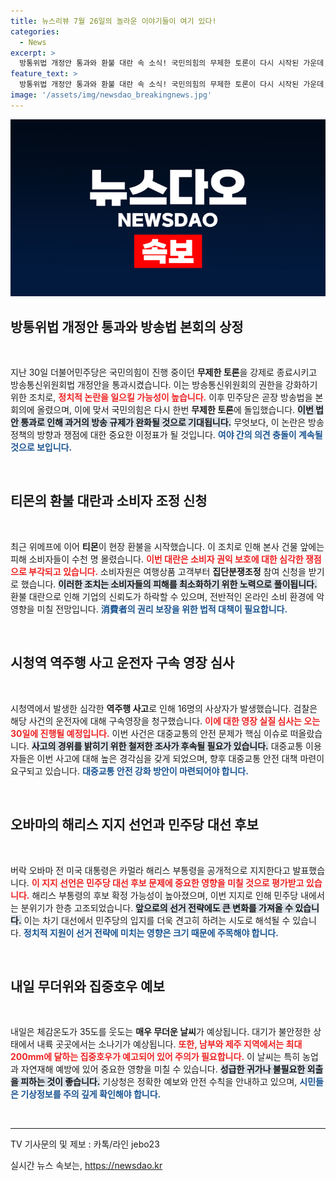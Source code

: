 ```yaml
---
title: 뉴스리뷰 7월 26일의 놀라운 이야기들이 여기 있다!
categories:
  - News
excerpt: >
  방통위법 개정안 통과와 환불 대란 속 소식! 국민의힘의 무제한 토론이 다시 시작된 가운데, 티몬의 집단분쟁조정 신청이 이어지는 중. 과연 정치와 소비자 이슈는 어떻게 얽힐까요? 클릭하고 확인하세요!
feature_text: >
  방통위법 개정안 통과와 환불 대란 속 소식! 국민의힘의 무제한 토론이 다시 시작된 가운데, 티몬의 집단분쟁조정 신청이 이어지는 중. 과연 정치와 소비자 이슈는 어떻게 얽힐까요? 클릭하고 확인하세요!
image: '/assets/img/newsdao_breakingnews.jpg'
---
```


<p><img src="/assets/img/newsdao_breakingnews.jpg" alt="pcversion 속보" /></p>

<h2 data-ke-size="size26">방통위법 개정안 통과와 방송법 본회의 상정</h2>

<p data-ke-size="size16">&nbsp;</p>

<p>지난 30일 더불어민주당은 국민의힘이 진행 중이던 <b>무제한 토론</b>을 강제로 종료시키고 방송통신위원회법 개정안을 통과시켰습니다. 이는 방송통신위원회의 권한을 강화하기 위한 조치로, <b><span style="color: #ee2323;">정치적 논란을 일으킬 가능성이 높습니다.</span></b> 이후 민주당은 곧장 방송법을 본회의에 올렸으며, 이에 맞서 국민의힘은 다시 한번 <b>무제한 토론</b>에 돌입했습니다. <b><span style="background-color: #21538527;">이번 법안 통과로 인해 과거의 방송 규제가 완화될 것으로 기대됩니다.</span></b> 무엇보다, 이 논란은 방송 정책의 방향과 쟁점에 대한 중요한 이정표가 될 것입니다. <b><span style="color: #1a5490;">여야 간의 의견 충돌이 계속될 것으로 보입니다.</span></b></p>

<p data-ke-size="size16">&nbsp;</p>

<h2 data-ke-size="size26">티몬의 환불 대란과 소비자 조정 신청</h2>

<p data-ke-size="size16">&nbsp;</p>

<p>최근 위메프에 이어 <b>티몬</b>이 현장 환불을 시작했습니다. 이 조치로 인해 본사 건물 앞에는 피해 소비자들이 수천 명 몰렸습니다. <b><span style="color: #ee2323;">이번 대란은 소비자 권익 보호에 대한 심각한 쟁점으로 부각되고 있습니다.</span></b> 소비자원은 여행상품 고객부터 <b>집단분쟁조정</b> 참여 신청을 받기로 했습니다. <b><span style="background-color: #21538527;">이러한 조치는 소비자들의 피해를 최소화하기 위한 노력으로 풀이됩니다.</span></b> 환불 대란으로 인해 기업의 신뢰도가 하락할 수 있으며, 전반적인 온라인 소비 환경에 악영향을 미칠 전망입니다. <b><span style="color: #1a5490;">消費者의 권리 보장을 위한 법적 대책이 필요합니다.</span></b></p>

<p data-ke-size="size16">&nbsp;</p>

<h2 data-ke-size="size26">시청역 역주행 사고 운전자 구속 영장 심사</h2>

<p data-ke-size="size16">&nbsp;</p>

<p>시청역에서 발생한 심각한 <b>역주행 사고</b>로 인해 16명의 사상자가 발생했습니다. 검찰은 해당 사건의 운전자에 대해 구속영장을 청구했습니다. <b><span style="color: #ee2323;">이에 대한 영장 실질 심사는 오는 30일에 진행될 예정입니다.</span></b> 이번 사건은 대중교통의 안전 문제가 핵심 이슈로 떠올랐습니다. <b><span style="background-color: #21538527;">사고의 경위를 밝히기 위한 철저한 조사가 후속될 필요가 있습니다.</span></b> 대중교통 이용자들은 이번 사고에 대해 높은 경각심을 갖게 되었으며, 향후 대중교통 안전 대책 마련이 요구되고 있습니다. <b><span style="color: #1a5490;">대중교통 안전 강화 방안이 마련되어야 합니다.</span></b></p>

<p data-ke-size="size16">&nbsp;</p>

<h2 data-ke-size="size26">오바마의 해리스 지지 선언과 민주당 대선 후보</h2>

<p data-ke-size="size16">&nbsp;</p>

<p>버락 오바마 전 미국 대통령은 카멀라 해리스 부통령을 공개적으로 지지한다고 발표했습니다. <b><span style="color: #ee2323;">이 지지 선언은 민주당 대선 후보 문제에 중요한 영향을 미칠 것으로 평가받고 있습니다.</span></b> 해리스 부통령의 후보 확정 가능성이 높아졌으며, 이번 지지로 인해 민주당 내에서는 분위기가 한층 고조되었습니다. <b><span style="background-color: #21538527;">앞으로의 선거 전략에도 큰 변화를 가져올 수 있습니다.</span></b> 이는 차기 대선에서 민주당의 입지를 더욱 견고히 하려는 시도로 해석될 수 있습니다. <b><span style="color: #1a5490;">정치적 지원이 선거 전략에 미치는 영향은 크기 때문에 주목해야 합니다.</span></b></p>

<p data-ke-size="size16">&nbsp;</p>

<h2 data-ke-size="size26">내일 무더위와 집중호우 예보</h2>

<p data-ke-size="size16">&nbsp;</p>

<p>내일은 체감온도가 35도를 웃도는 <b>매우 무더운 날씨</b>가 예상됩니다. 대기가 불안정한 상태에서 내륙 곳곳에서는 소나기가 예상됩니다. <b><span style="color: #ee2323;">또한, 남부와 제주 지역에서는 최대 200mm에 달하는 집중호우가 예고되어 있어 주의가 필요합니다.</span></b> 이 날씨는 특히 농업과 자연재해 예방에 있어 중요한 영향을 미칠 수 있습니다. <b><span style="background-color: #21538527;">성급한 귀가나 불필요한 외출을 피하는 것이 좋습니다.</span></b> 기상청은 정확한 예보와 안전 수칙을 안내하고 있으며, <b><span style="color: #1a5490;">시민들은 기상정보를 주의 깊게 확인해야 합니다.</span></b></p>

<p data-ke-size="size16">&nbsp;</p>

<hr>

<p data-ke-size="size16">TV 기사문의 및 제보 : 카톡/라인 jebo23</p>
실시간 뉴스 속보는, <a href="https://newsdao.kr" rel="dofollow">https://newsdao.kr</a>


